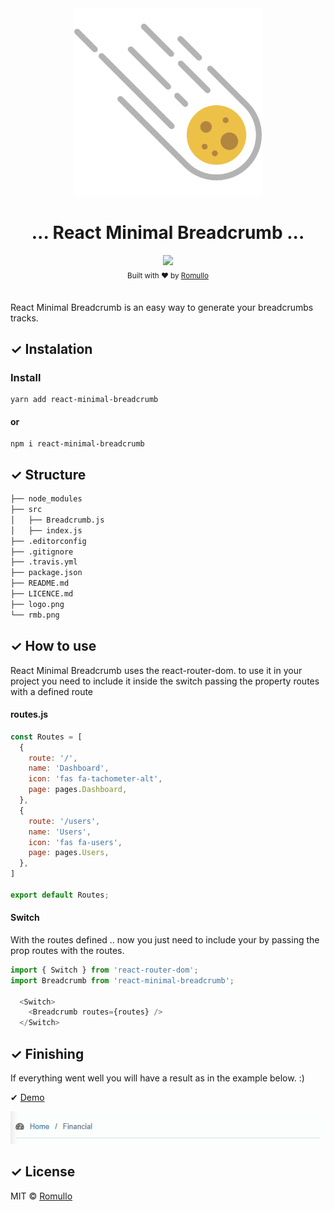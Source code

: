 <div align="center">
    <img src="https://github.com/hiukky/react-minimal-breadcrumb/blob/master/logo.png" width="300x300" height="300" />
    <h1> ... React Minimal Breadcrumb ... </h1>
</div>

<div align="center">
  <img src="https://travis-ci.org/hiukky/react-minimal-breadcrumb.svg?branch=master">
</div>

<div align="center">
  <sub>Built with ❤︎ by
  <a href="https://github.com/hiukky">Romullo</a>
  <br><br>
</div>

React Minimal Breadcrumb is an easy way to generate your breadcrumbs tracks.

## &#10003; Instalation

### Install
```
yarn add react-minimal-breadcrumb
```
#### or
```
npm i react-minimal-breadcrumb
```
## &#10003; Structure
```bash
├── node_modules
├── src
│   ├── Breadcrumb.js
│   ├── index.js
├── .editorconfig
├── .gitignore
├── .travis.yml
├── package.json
├── README.md
├── LICENCE.md
├── logo.png
└── rmb.png
```

## &#10003; How to use

React Minimal Breadcrumb uses the react-router-dom. to use it in your project you need to include it inside the switch passing the property routes with a defined route

#### routes.js
```js
const Routes = [
  {
    route: '/',
    name: 'Dashboard',
    icon: 'fas fa-tachometer-alt',
    page: pages.Dashboard,
  },
  {
    route: '/users',
    name: 'Users',
    icon: 'fas fa-users',
    page: pages.Users,
  },
]

export default Routes;
```

#### Switch
With the routes defined .. now you just need to include your <Breadcrumb /> by passing the prop routes with the routes.

```js
import { Switch } from 'react-router-dom';
import Breadcrumb from 'react-minimal-breadcrumb';

  <Switch>
    <Breadcrumb routes={routes} />
  </Switch>
```

## &#10003; Finishing

If everything went well you will have a result as in the example below. :)

<p>&#10004; <a href="https://hiukky.github.io/dashmin-react/"> Demo </a></p>
<img src="https://github.com/hiukky/react-minimal-breadcrumb/blob/master/rmb.png" />

## &#10003; License

MIT © [Romullo](https://github.com/hiukky)
